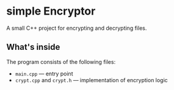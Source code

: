 # simple Encryptor

A small C++ project for encrypting and decrypting files.

## What's inside

The program consists of the following files:
- `main.cpp` — entry point
- `crypt.cpp` and `crypt.h` — implementation of encryption logic
